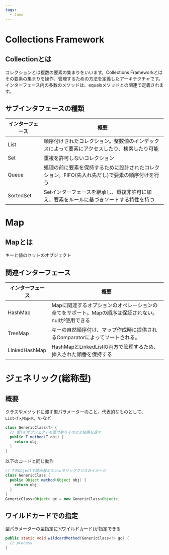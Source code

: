 ```yaml
---
tags:
  - Java
---
```


# Collections Framework

## Collectionとは
コレクションとは複数の要素の集まりをいいます。Collections Frameworkとはその要素の集まりを操作、管理するための方法を定義したアーキテクチャです。  
インターフェース内の多数のメソッドは、equalsメソッドとの関連で定義されます。

## サブインタフェースの種類

|インターフェース|概要|
|--------------|---|
|List|順序付けされたコレクション。整数値のインデックスによって要素にアクセスしたり、検索したり可能|
|Set|重複を許可しないコレクション|
|Queue|処理の前に要素を保持するために設計されたコレクション。FIFO(先入れ先だし)で要素の順序付けを行う|
|SortedSet|Setインターフェースを継承し、重複非許可に加え、要素をルールに基づきソートする特性を持つ|

# Map

## Mapとは
キーと値のセットのオブジェクト

## 関連インターフェース

|インターフェース|概要|
|--------------|---|
|HashMap|Mapに関連するオプションのオペレーションの全てをサポート。Mapの順序は保証されない。nullが使用できる|
|TreeMap|キーの自然順序付け、マップ作成時に提供されるComparatorによってソートされる。|
|LinkedHashMap|HashMapとLinkedListの両方で管理するため、挿入された順番を保持する|

# ジェネリック(総称型)

## 概要
クラスやメソッドに渡す型パラメーターのこと。代表的なものとして、`List<T>`,`Map<K, V>`など

```java
class GenericClass<T> {
  // 型Tのオブジェクトを受け取りそのまま結果を返す
  public T method(T obj) {
    return obj;
  }
}
```

以下のコードと同じ動作

```java
// TをObjectで読み替えたジェネリッククラスのイメージ
class GenericClass {
  public Object method(Object obj) {
    return obj;
  }
}
GenericClass<Object> gc = new GenericClass<Object>;
```

## ワイルドカードでの指定
型パラメーターの型指定に`?`(ワイルドカード)が指定できる

```java
public static void wildcardMethod(GenericClass<?> gc) {
  // process
}
```
